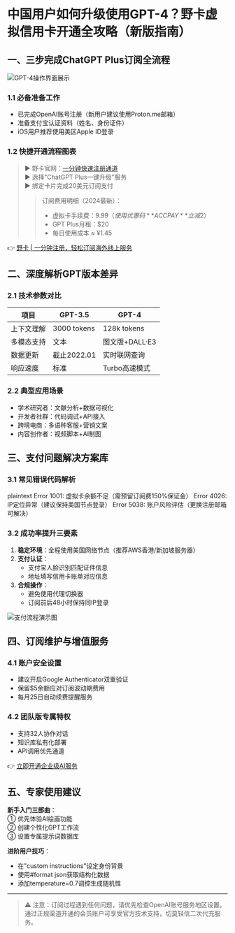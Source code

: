 # 中国用户如何升级使用GPT-4？野卡虚拟信用卡开通全攻略（新版指南）

## 一、三步完成ChatGPT Plus订阅全流程
![GPT-4操作界面展示](https://bbtdd.com/wp-content/uploads/img/690012673.webp)

### 1.1 必备准备工作
- 已完成OpenAI账号注册（新用户建议使用Proton.me邮箱）
- 准备支付宝认证资料（姓名、身份证件）
- iOS用户推荐使用美区Apple ID登录

### 1.2 快捷开通流程图表
> ▶️ 野卡官网：[一分钟快速注册通道](https://bbtdd.com/yeka)  
> ▶️ 选择"ChatGPT Plus一键升级"服务  
> ▶️ 绑定卡片完成20美元订阅支付  
>> 订阅费用明细（2024最新）：
>> - 虚拟卡手续费：$9.99（使用优惠码 **ACCPAY** 立减$2）
>> - GPT Plus月租：$20
>> - 每日使用成本 ≈ ¥1.45

👉 [野卡 | 一分钟注册，轻松订阅海外线上服务](https://bbtdd.com/yeka)

## 二、深度解析GPT版本差异

### 2.1 技术参数对比
| 项目        | GPT-3.5         | GPT-4           |
|------------|-----------------|-----------------|
| 上下文理解 | 3000 tokens     | 128k tokens     |
| 多模态支持 | 文本            | 图文版+DALL·E3  |
| 数据更新   | 截止2022.01    | 实时联网查询    |
| 响应速度   | 标准            | Turbo高速模式   |

### 2.2 典型应用场景
- 学术研究者：文献分析+数据可视化
- 开发者社群：代码调试+API接入
- 跨境电商：多语种客服+营销文案
- 内容创作者：视频脚本+AI制图

## 三、支付问题解决方案库

### 3.1 常见错误代码解析
plaintext
Error 1001: 虚拟卡余额不足（需预留订阅费150%保证金）
Error 4026: IP定位异常（建议保持美国节点登录）
Error 5038: 账户风险评估（更换注册邮箱可解决）


### 3.2 成功率提升三要素
1. **稳定环境**：全程使用美国网络节点（推荐AWS香港/新加坡服务器）
2. **支付认证**：
   - 支付宝人脸识别匹配证件信息
   - 地址填写信用卡账单对应信息
3. **合规操作**：
   - 避免使用代理切换器
   - 订阅前后48小时保持同IP登录

![支付流程演示图](https://bbtdd.com/wp-content/uploads/img/717505406260605.webp)

## 四、订阅维护与增值服务
### 4.1 账户安全设置
- 建议开启Google Authenticator双重验证
- 保留$5余额应对订阅波动期费用
- 每月25日自动续费提醒服务

### 4.2 团队版专属特权
- 支持32人协作对话
- 知识库私有化部署
- API调用优先通道

👉 [立即开通企业级AI服务](https://bbtdd.com/yeka)

## 五、专家使用建议
**新手入门三部曲**：  
① 优先体验AI绘画功能  
② 创建个性化GPT工作流  
③ 设置专属提示词数据库

**进阶用户技巧**：  
- 在"custom instructions"设定身份背景  
- 使用#format json获取结构化数据  
- 添加temperature=0.7调控生成随机性

---

> ⚠️ 注意：订阅过程遇到任何问题，请优先检查OpenAI账号服务地区设置。通过正规渠道开通的会员账户可享受官方技术支持，切莫轻信二次代充服务。